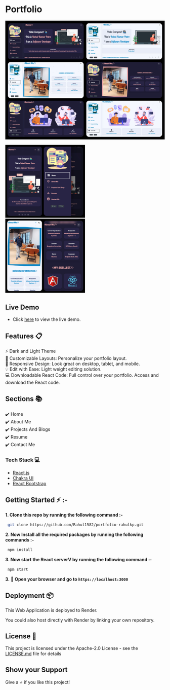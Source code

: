 # Portfolio

<p align="center"> 
  <kbd>
    <a href="https://rahulkp15.onrender.com/" target="_blank"><img src="./images/laptopView.jpg">
  </a>
  </kbd>
</p>

<div display="flex"> 
  <kbd>
 <img src="./images/mobile-view-1.jpg" width="50%" height="50%">
 <img src="./images/mobile-view-2.jpg" width="50%" height = "50%">
  </kbd>
</div>


## Live Demo 

- Click [here](https://rahulkp15.onrender.com/) to view the live demo.

## Features 📋

⚡️ Dark and Light Theme \
🎨 Customizable Layouts: Personalize your portfolio layout.\
📱 Responsive Design: Look great on desktop, tablet, and mobile.\
💡 Edit with Ease: Light weight editing solution.\
💻 Downloadable React Code: Full control over your portfolio. Access and download the React code.


## Sections 📚

✔️ Home\
✔️ About Me\
✔️ Projects And Blogs\
✔️ Resume\
✔️ Contact Me

### Tech Stack 💻

- [React.js](https://react.dev/)
- [Chakra UI](https://chakra-ui.com/)
- [React Bootstrap](https://react-bootstrap.github.io/)

## Getting Started ⚡ :-

**1. Clone this repo by running the following command :-**

```bash
 git clone https://github.com/Rahul1582/portfolio-rahulkp.git
```

**2. Now Install all the required packages by running the following commands :-**

```bash
 npm install
```

**3. Now start the React serverV by running the following command :-**

```bash
 npm start
```

**3.** **🎉 Open your browser and go to `https://localhost:3000`**

## Deployment 📦

This Web Application is deployed to Render.

You could also host directly with Render by linking your own repository.


## License 📄
This project is licensed under the Apache-2.0 License - see the [LICENSE.md](./LICENSE) file for details


## Show your Support

Give a ⭐️ if you like this project!